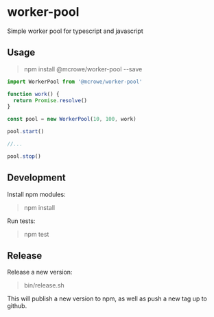 # worker-pool

Simple worker pool for typescript and javascript

## Usage

> npm install @mcrowe/worker-pool --save

```js
import WorkerPool from '@mcrowe/worker-pool'

function work() {
  return Promise.resolve()
}

const pool = new WorkerPool(10, 100, work)

pool.start()

//...

pool.stop()
```

## Development

Install npm modules:

> npm install

Run tests:

> npm test

## Release

Release a new version:

> bin/release.sh

This will publish a new version to npm, as well as push a new tag up to github.
